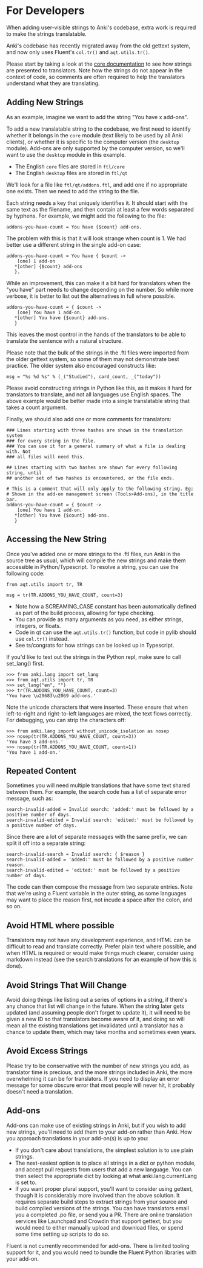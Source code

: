 # For Developers

When adding user-visible strings to Anki's codebase, extra work is required
to make the strings translatable.

Anki's codebase has recently migrated away from the old gettext system,
and now only uses Fluent's `col.tr()` and `aqt.utils.tr()`.

Please start by taking a look at the [core documentation](/anki/core.md) to see
how strings are presented to translators. Note how the strings do not
appear in the context of code, so comments are often required to help the
translators understand what they are translating.

## Adding New Strings

As an example, imagine we want to add the string "You have x add-ons".

To add a new translatable string to the codebase, we first need to identify
whether it belongs in the `core` module (text likely to be used by all Anki clients),
or whether it is specific to the computer version (the `desktop` module).
Add-ons are only supported by the computer version, so we'll want to use
the `desktop` module in this example.

- The English `core` files are stored in `ftl/core`
- The English `desktop` files are stored in `ftl/qt`

We'll look for a file like `ftl/qt/addons.ftl`, and add one if no appropriate
one exists. Then we need to add the string to the file.

Each string needs a key that uniquely identifies it. It should start with
the same text as the filename, and then contain at least a few words separated
by hyphens. For example, we might add the following to the file:

```
addons-you-have-count = You have {$count} add-ons.
```

The problem with this is that it will look strange when count is 1. We had
better use a different string in the single add-on case:

```
addons-you-have-count = You have { $count ->
    [one] 1 add-on
   *[other] {$count} add-ons
   }.
```

While an improvement, this can make it a bit hard for translators when the
"you have" part needs to change depending on the number. So while more verbose,
it is better to list out the alternatives in full where possible.

```
addons-you-have-count = { $count ->
    [one] You have 1 add-on.
   *[other] You have {$count} add-ons.
   }
```

This leaves the most control in the hands of the translators to be able
to translate the sentence with a natural structure.

Please note that the bulk of the strings in the .ftl files were imported
from the older gettext system, so some of them may not demonstrate best
practice. The older system also encouraged constructs like:

```
msg = "%s %d %s" % (_("Studied"), card_count, _("today"))
```

Please avoid constructing strings in Python like this, as it makes it hard
for translators to translate, and not all languages use English spaces.
The above example would be better made into a single translatable string
that takes a count argument.

Finally, we should also add one or more comments for translators:

```
### Lines starting with three hashes are shown in the translation system
### for every string in the file.
### You can use it for a general summary of what a file is dealing with. Not
### all files will need this.

## Lines starting with two hashes are shown for every following string, until
## another set of two hashes is encountered, or the file ends.

# This is a comment that will only apply to the following string. Eg:
# Shown in the add-on management screen (Tools>Add-ons), in the title bar.
addons-you-have-count = { $count ->
    [one] You have 1 add-on.
   *[other] You have {$count} add-ons.
   }
```

## Accessing the New String

Once you've added one or more strings to the .ftl files, run Anki in the source
tree as usual, which will compile the new strings and make them accessible in
Python/Typescript. To resolve a string, you can use the following code:

```
from aqt.utils import tr, TR

msg = tr(TR.ADDONS_YOU_HAVE_COUNT, count=3)
```

- Note how a SCREAMING_CASE constant has been automatically defined as part of
  the build process, allowing for type checking.
- You can provide as many arguments as you need, as either strings,
  integers, or floats.
- Code in qt can use the `aqt.utils.tr()` function, but code in pylib should
  use `col.tr()` instead.
- See ts/congrats for how strings can be looked up in Typescript.

If you'd like to test out the strings in the Python repl, make sure to
call set_lang() first.

```
>>> from anki.lang import set_lang
>>> from aqt.utils import tr, TR
>>> set_lang("en", "")
>>> tr(TR.ADDONS_YOU_HAVE_COUNT, count=3)
'You have \u20683\u2069 add-ons.'
```

Note the unicode characters that were inserted. These ensure that when left-to-right
and right-to-left languages are mixed, the text flows correctly. For debugging,
you can strip the characters off:

```
>>> from anki.lang import without_unicode_isolation as nosep
>>> nosep(tr(TR.ADDONS_YOU_HAVE_COUNT, count=3))
'You have 3 add-ons.'
>>> nosep(tr(TR.ADDONS_YOU_HAVE_COUNT, count=1))
'You have 1 add-on.'
```

## Repeated Content

Sometimes you will need multiple translations that have some text shared between
them. For example, the search code has a list of separate error message, such as:

```
search-invalid-added = Invalid search: 'added:' must be followed by a positive number of days.
search-invalid-edited = Invalid search: 'edited:' must be followed by a positive number of days.
```

Since there are a lot of separate messages with the same prefix, we can split it off
into a separate string:

```
search-invalid-search = Invalid search: { $reason }
search-invalid-added = 'added:' must be followed by a positive number reason.
search-invalid-edited = 'edited:' must be followed by a positive number of days.
```

The code can then compose the message from two separate entries. Note that we're
using a Fluent variable in the outer string, as some languages may want to place
the reason first, not incude a space after the colon, and so on.

## Avoid HTML where possible

Translators may not have any development experience, and HTML can be difficult to read
and translate correctly. Prefer plain text where possible, and when HTML is required
or would make things much clearer, consider using markdown instead (see the search
translations for an example of how this is done).

## Avoid Strings That Will Change

Avoid doing things like listing out a series of options in a string, if there's any
chance that list will change in the future. When the string later gets updated
(and assuming people don't forget to update it), it will need to be given a new ID
so that translators become aware of it, and doing so will mean all the existing
translations get invalidated until a translator has a chance to update them, which
may take months and sometimes even years.

## Avoid Excess Strings

Please try to be conservative with the number of new strings you add, as translator time
is precious, and the more strings included in Anki, the more overwhelming it can be
for translators. If you need to display an error message for some obscure error that most
people will never hit, it probably doesn't need a translation.

## Add-ons

Add-ons can make use of existing strings in Anki, but if you wish to add new
strings, you'll need to add them to your add-on rather than Anki. How you approach
translations in your add-on(s) is up to you:

- If you don't care about translations, the simplest solution is to use plain strings.
- The next-easiest option is to place all strings in a dict or python module,
  and accept pull requests from users that add a new language. You can then
  select the appropriate dict by looking at what anki.lang.currentLang is set
  to.
- If you want proper plural support, you'll want to consider using gettext,
  though it is considerably more involved than the above solution. It requires
  separate build steps to extract strings from your source and build compiled
  versions of the strings. You can have translators email you a completed .po
  file, or send you a PR. There are online translation services like Launchpad
  and Crowdin that support gettext, but you would need to either manually upload
  and download files, or spend some time setting up scripts to do so.

Fluent is not currently recommended for add-ons. There is limited tooling
support for it, and you would need to bundle the Fluent Python libraries with
your add-on.
